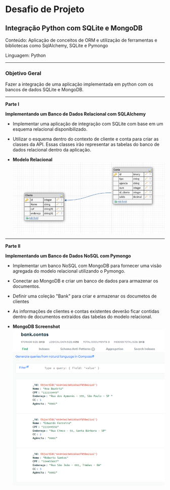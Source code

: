 # **Desafio de Projeto**

## **Integração Python com SQLite e MongoDB**
Conteúdo: Aplicação de conceitos de ORM e utilização de ferramentas e bibliotecas como SqlAlchemy, SQLite e Pymongo

Linguagem: Python

----
### **Objetivo Geral**
Fazer a integração de uma aplicação implementada em python com os bancos de dados SQLite e MongoDB.

----
**Parte I**

**Implementando um Banco de Dados Relacional com SQLAlchemy**

- Implementar uma aplicação de integração com SQLite com base em um esquema relacional disponibilizado.
- Utilizar o esquema dentro do contexto de cliente e conta para criar as classes da API. Essas classes irão representar as tabelas do banco de dados relacional dentro da aplicação.

- **Modelo Relacional**
![modelo-relacional](images/modelo-relacional.png)

----
**Parte II**

**Implementando um Banco de Dados NoSQL com Pymongo**

- Implementar um banco NoSQL com MongoDB para fornecer uma visão agregada do modelo relacional utilizando o Pymongo.

- Conectar ao MongoDB e criar um banco de dados para armazenar os documentos.

- Definir uma coleção "Bank" para criar e armazenar os documetos de clientes

- As informações de clientes e contas existentes deverão ficar contidas dentro de documentos extraídos das tabelas do modelo relacional.

- **MongoDB Screenshot**
![documentos-mongodb](images/MongoDBScreenShot.png)
